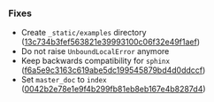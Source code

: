 ### Fixes

   - Create `_static/examples` directory ([13c734b3fef563821e39993100c06f32e49f1aef](https://github.com/hearot/pyrubrum/commit/13c734b3fef563821e39993100c06f32e49f1aef))
   - Do not raise `UnboundLocalError` anymore
   - Keep backwards compatibility for `sphinx` ([f6a5e9c3163c619abe5dc199545879bd4d0ddccf](https://github.com/hearot/pyrubrum/commit/f6a5e9c3163c619abe5dc199545879bd4d0ddccf))
   - Set `master_doc` to `index` ([0042b2e78e1e9f4b299fb81eb8eb167e4b8287d4](https://github.com/hearot/pyrubrum/commit/0042b2e78e1e9f4b299fb81eb8eb167e4b8287d4))
